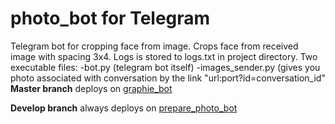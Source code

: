 # photo_bot for Telegram
Telegram bot for cropping face from image.
Crops face from received image with spacing 3x4.
Logs is stored to logs.txt in project directory.
Two executable files: 
  -bot.py (telegram bot itself)
  -images_sender.py (gives you photo associated with conversation by the link "url:port?id=conversation_id"
**Master branch** deploys on [graphie_bot](https://t.me/graphie_bot)

**Develop branch** always deploys on [prepare_photo_bot](https://t.me//prepare_photo_bot)

